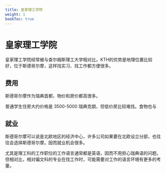 ```yaml
---
title: 皇家理工学院
weight: 1
bookToc: true
---
```


# 皇家理工学院

皇家理工学院经常被与查尔姆斯理工大学相对比。KTH的优势是地理位置比较好，位于斯德哥尔摩，这样找实习、找工作都方便很多。


## 费用

斯德哥尔摩作为瑞典首都，物价和房价都高很多。

普通学生住房大约价格是 3500-5000 瑞典克朗，但低价房比较难找。食物也与

## 就业

斯德哥尔摩可以说是北欧地区的经济中心，许多公司如果要在北欧设立分部，也往往会选择斯德哥尔摩。因而就业机会很多。

尤其是理工科的工作职位的工作语言通常都是英语，因而不用担心瑞典语的问题。但相对比，相对偏文科的专业在找工作时，可能需要对工作的语言环境有更多的考量。 